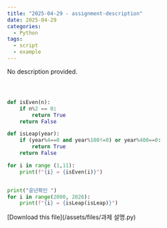 ```yaml
---
title: "2025-04-29 - assignment-description"
date: 2025-04-29
categories:
  - Python
tags:
  - script
  - example
---
```


No description provided.

```python



def isEven(n):
    if n%2 == 0:
        return True
    return False

def isLeap(year):
    if (year%4==0 and year%100!=0) or year%400==0:
        return True
    return False

for i in range (1,11):
    print(f"{i} = {isEven(i)}")


print("윤년확인 ")
for i in range(2000, 2026):
    print(f"{i} = {isLeap(isLeap)}")
```

[Download this file](/assets/files/과제 설명.py)
